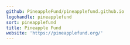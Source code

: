 ```yaml
---
github: PineappleFund/pineapplefund.github.io
logohandle: pineapplefund
sort: pineapplefund
title: Pineapple Fund
website: 'https://pineapplefund.org/'
---
```

